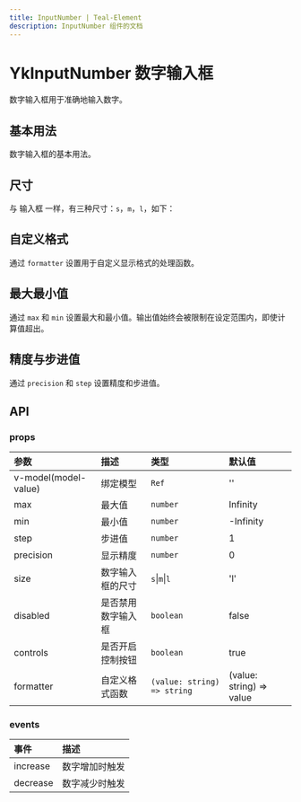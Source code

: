 ```yaml
---
title: InputNumber | Teal-Element
description: InputNumber 组件的文档
---
```


# YkInputNumber 数字输入框

数字输入框用于准确地输入数字。

## 基本用法

数字输入框的基本用法。
<preview path="../demo/input-number/basic.vue" placeholder="place input" title="基础用法" description="InputNumber 组件的基础用法"></preview>

## 尺寸

与 输入框 一样，有三种尺寸：`s`，`m`，`l`，如下：
<preview path="../demo/input-number/size.vue" placeholder="place input" title="基础用法" description="InputNumber 组件的基础用法"></preview>

## 自定义格式

通过 `formatter` 设置用于自定义显示格式的处理函数。

<preview path="../demo/input-number/formatter.vue" placeholder="place input" title="基础用法" description="InputNumber 组件的基础用法"></preview>

## 最大最小值

通过 `max` 和 `min` 设置最大和最小值。输出值始终会被限制在设定范围内，即使计算值超出。
<preview path="../demo/input-number/maxmin.vue" placeholder="place input" title="基础用法" description="InputNumber 组件的基础用法"></preview>

## 精度与步进值

通过 `precision` 和 `step` 设置精度和步进值。
<preview path="../demo/input-number/step.vue" placeholder="place input" title="基础用法" description="InputNumber 组件的基础用法"></preview>

## API

### props

| 参数                 | 描述               | 类型                        | 默认值                   |
| :------------------- | :----------------- | :-------------------------- | :----------------------- |
| v-model(model-value) | 绑定模型           | `Ref`                       | ''                       |
| max                  | 最大值             | `number`                    | Infinity                 |
| min                  | 最小值             | `number`                    | -Infinity                |
| step                 | 步进值             | `number`                    | 1                        |
| precision            | 显示精度           | `number`                    | 0                        |
| size                 | 数字输入框的尺寸   | `s`\|`m`\|`l`               | 'l'                      |
| disabled             | 是否禁用数字输入框 | `boolean`                   | false                    |
| controls             | 是否开启控制按钮   | `boolean`                   | true                     |
| formatter            | 自定义格式函数     | `(value: string) => string` | (value: string) => value |

### events

| 事件     | 描述           |
| :------- | :------------- |
| increase | 数字增加时触发 |
| decrease | 数字减少时触发 |
